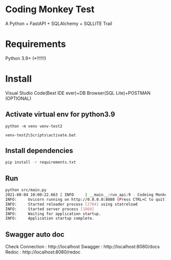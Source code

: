 # Coding Monkey Test

A Python + FastAPI + SQLAlchemy + SQLLITE Trail


# Requirements

Python 3.9+ (*!!!!!!)


# Install
Visual Studio Code(Best IDE ever)+DB Browser(SQL Lite)+POSTMAN (OPTIONAL)


## Activate virtual env for python3.9

```Create it
python -m venv venv-test2
```
```Activiate it (Sorry for Window only)
venv-test2\Scripts\activate.bat
```

## Install dependencies

```sh
pip install -r requirements.txt
```

## Run

```sh
python src/main.py
2021-08-04 10:00:22.663 | INFO     | __main__:run_api:9 - Codeing Monkey Start Python!
INFO:     Uvicorn running on http://0.0.0.0:8080 (Press CTRL+C to quit)
INFO:     Started reloader process [2784] using statreload
INFO:     Started server process [1860]
INFO:     Waiting for application startup.
INFO:     Application startup complete.
```

## Swagger auto doc
Check Connection : http://localhost
Swagger : 	   http://localhost:8080/docs
Redoc : 	   http://localhost:8080/redoc

